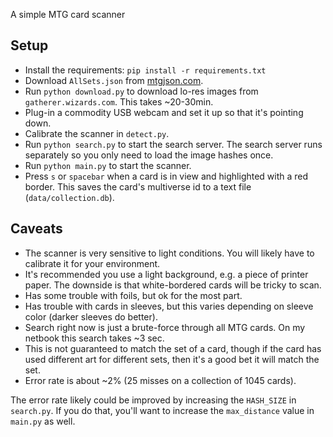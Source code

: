 A simple MTG card scanner

## Setup

- Install the requirements: `pip install -r requirements.txt`
- Download `AllSets.json` from [mtgjson.com](http://mtgjson.com/).
- Run `python download.py` to download lo-res images from `gatherer.wizards.com`. This takes ~20-30min.
- Plug-in a commodity USB webcam and set it up so that it's pointing down.
- Calibrate the scanner in `detect.py`.
- Run `python search.py` to start the search server. The search server runs separately so you only need to load the image hashes once.
- Run `python main.py` to start the scanner.
- Press `s` or `spacebar` when a card is in view and highlighted with a red border. This saves the card's multiverse id to a text file (`data/collection.db`).

## Caveats

- The scanner is very sensitive to light conditions. You will likely have to calibrate it for your environment.
- It's recommended you use a light background, e.g. a piece of printer paper. The downside is that white-bordered cards will be tricky to scan.
- Has some trouble with foils, but ok for the most part.
- Has trouble with cards in sleeves, but this varies depending on sleeve color (darker sleeves do better).
- Search right now is just a brute-force through all MTG cards. On my netbook this search takes ~3 sec.
- This is not guaranteed to match the set of a card, though if the card has used different art for different sets, then it's a good bet it will match the set.
- Error rate is about ~2% (25 misses on a collection of 1045 cards).

The error rate likely could be improved by increasing the `HASH_SIZE` in `search.py`. If you do that, you'll want to increase the `max_distance` value in `main.py` as well.
